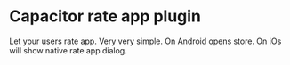 # Capacitor rate app plugin

Let your users rate app. Very very simple. On Android opens store. On iOs will show native rate app dialog.
